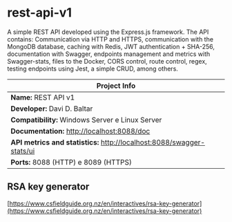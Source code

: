# rest-api-v1
A simple REST API developed using the Express.js framework. The API contains: Communication via HTTP and HTTPS, communication with the MongoDB database, caching with Redis, JWT authentication + SHA-256, documentation with Swagger, endpoints management and metrics with Swagger-stats, files to the Docker, CORS control, route control, regex, testing endpoints using Jest, a simple CRUD, among others.

| Project Info |
|--------------|
| **Name:** REST API v1 |
| **Developer:** Davi D. Baltar |
| **Compatibility:** Windows Server e Linux Server |
| **Documentation:** [http://localhost:8088/doc](http://localhost:8088/doc) |
| **API metrics and statistics:** [http://localhost:8088/swagger-stats/ui](http://localhost:8088/swagger-stats/ui) |
| **Ports:** 8088 (HTTP) e 8089 (HTTPS) |


## RSA key generator
[https://www.csfieldguide.org.nz/en/interactives/rsa-key-generator](https://www.csfieldguide.org.nz/en/interactives/rsa-key-generator)
